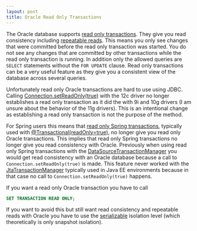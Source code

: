 ```yaml
---
layout: post
title: Oracle Read Only Transactions
---
```


The Oracle database supports [read only transactions](https://docs.oracle.com/database/121/SQLRF/statements_10005.htm#SQLRF55418). They give you read consistency including <a href="https://en.wikipedia.org/wiki/Isolation_(database_systems)#Repeatable_reads">repeatable reads</a>. This means you only see changes that were committed before the read only transaction was started. You do not see any changes that are committed by other transactions while the read only transaction is running. In addition only the allowed queries are `SELECT` statements without the `FOR UPDATE` clause. Read only transactions can be a very useful feature as they give you a consistent view of the database across several queries.

Unfortunately read only Oracle transactions are hard to use using JDBC. Calling [Connection.setReadOnly(true)](https://docs.oracle.com/javase/8/docs/api/java/sql/Connection.html#setReadOnly-boolean-) with the 12c driver no longer establishes a read only transaction as it did the with 9i and 10g drivers (I am unsure about the behavior of the 11g drivers). This is an intentional change as establishing a read only transaction is not the purpose of the method.

For Spring users this means that [read only Spring transactions](http://docs.spring.io/spring-framework/docs/current/javadoc-api/org/springframework/transaction/TransactionDefinition.html#isReadOnly--), typically used with [@Transactional(readOnly=true)](http://docs.spring.io/spring-framework/docs/current/javadoc-api/org/springframework/transaction/annotation/Transactional.html#readOnly--), no longer give you read only Oracle transactions. This implies that read only Spring transactions no longer give you read consistency with Oracle. Previously when using read only Spring transactions with the [DataSourceTransactionManager](http://docs.spring.io/spring/docs/current/javadoc-api/org/springframework/jdbc/datasource/DataSourceTransactionManager.html) you would get read consistency with an Oracle database because a call to `Connection.setReadOnly(true)` is made. This feature never worked with the [JtaTransactionManager](http://docs.spring.io/spring/docs/current/javadoc-api/org/springframework/transaction/jta/JtaTransactionManager.html) typically used in Java EE environments because in that case no call to `Connection.setReadOnly(true)` happens.

If you want a read only Oracle transaction you have to call

```sql
SET TRANSACTION READ ONLY;
```

If you want to avoid this but still want read consistency and repeatable reads with Oracle you have to use the <a href="https://en.wikipedia.org/wiki/Isolation_(database_systems)#Serializable">serializable</a> isolation level (which theoretically is only snapshot isolation).

